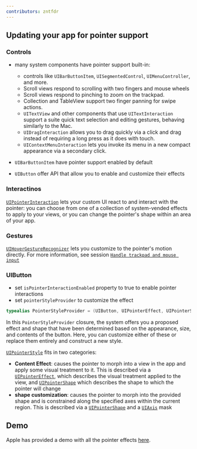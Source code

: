 ```yaml
---
contributors: zntfdr
---
```


## Updating your app for pointer support

### Controls

- many system components have pointer support built-in: 
  - controls like `UIBarButtonItem`, `UISegmentedControl`, `UIMenuController`, and more.
  - Scroll views respond to scrolling with two fingers and mouse wheels
  - Scroll views respond to pinching to zoom on the trackpad. 
  - Collection and TableView support two finger panning for swipe actions. 
  - `UITextView` and other components that use `UITextInteraction` support a suite quick text selection and editing gestures, behaving similarly to the Mac. 
  - `UIDragInteraction` allows you to drag quickly via a click and drag instead of requiring a long press as it does with touch. 
  - `UIContextMenuInteraction` lets you invoke its menu in a new compact appearance via a secondary click.

- `UIBarButtonItem` have pointer support enabled by default
- `UIButton` offer API that allow you to enable and customize their effects

### Interactinos

[`UIPointerInteraction`][UIPointerInteraction] lets your custom UI react to and interact with the pointer: you can choose from one of a collection of system-vended effects to apply to your views, or you can change the pointer's shape within an area of your app. 

### Gestures

[`UIHoverGestureRecognizer`][UIHoverGestureRecognizer] lets you customize to the pointer's motion directly. For more information, see session [`Handle trackpad and mouse input`][20-10094]

### UIButton

- set `isPointerInteractionEnabled` property to true to enable pointer interactions
- set `pointerStyleProvider` to customize the effect

```swift
typealias PointerStyleProvider = (UIButton, UIPointerEffect, UIPointerShape) -> UIPointerStyle?
```

In this `PointerStyleProvider` closure, the system offers you a proposed effect and shape that have been determined based on the appearance, size, and contents of the button. Here, you can customize either of these or replace them entirely and construct a new style.

[`UIPointerStyle`][UIPointerStyle] fits in two categories: 
- **Content Effect**: causes the pointer to morph into a view in the app and apply some visual treatment to it. This is described via a [`UIPointerEffect`][UIPointerEffect], which describes the visual treatment applied to the view, and [`UIPointerShape`][UIPointerShape] which describes the shape to which the pointer will change
- **shape customization**: causes the pointer to morph into the provided shape and is constrained along the specified axes within the current region. This is described via a [`UIPointerShape`][UIPointerShape] and a [`UIAxis`][UIAxis] mask

## Demo

Apple has provided a demo with all the pointer effects [here][demo].

[20-10094]: https://developer.apple.com/videos/play/wwdc2020/10094

[UIPointerStyle]: https://developer.apple.com/documentation/uikit/uipointerstyle
[UIAxis]: https://developer.apple.com/documentation/uikit/uiaxis
[UIPointerShape]: https://developer.apple.com/documentation/uikit/uipointershape
[UIPointerEffect]: https://developer.apple.com/documentation/uikit/uipointereffect
[demo]: https://developer.apple.com/documentation/uikit/pointer_interactions/enhancing_your_ipad_app_with_pointer_interactions
[UIPointerInteraction]: https://developer.apple.com/documentation/uikit/uipointerinteraction
[UIHoverGestureRecognizer]: https://developer.apple.com/documentation/uikit/uihovergesturerecognizer